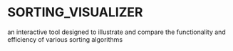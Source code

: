 # SORTING_VISUALIZER
an interactive tool designed to illustrate and compare the functionality and efficiency of various sorting algorithms 
